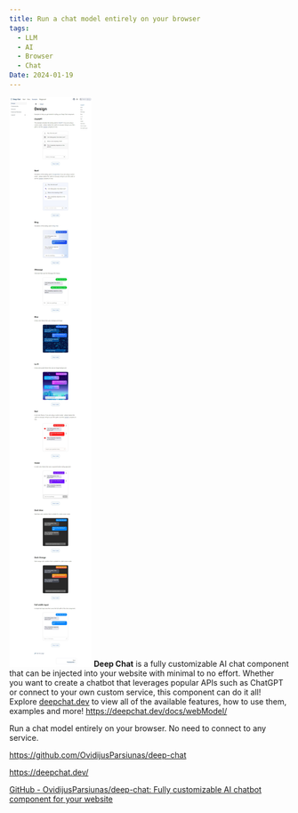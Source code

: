```yaml
---
title: Run a chat model entirely on your browser
tags:
  - LLM
  - AI
  - Browser
  - Chat
Date: 2024-01-19
---
```


![](../_asset/2024-01-19_browserchat_image_1.png)
**Deep Chat** is a fully customizable AI chat component that can be injected into your website with minimal to no effort. Whether you want to create a chatbot that leverages popular APIs such as ChatGPT or connect to your own custom service, this component can do it all! Explore [deepchat.dev](https://deepchat.dev/) to view all of the available features, how to use them, examples and more!
<https://deepchat.dev/docs/webModel/>

Run a chat model entirely on your browser. No need to connect to any service.


<https://github.com/OvidijusParsiunas/deep-chat>

<https://deepchat.dev/>

[GitHub - OvidijusParsiunas/deep-chat: Fully customizable AI chatbot component for your website](https://github.com/OvidijusParsiunas/deep-chat)
